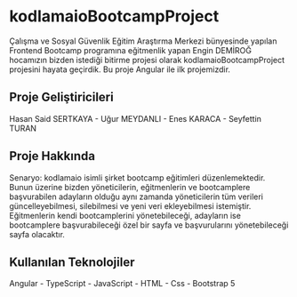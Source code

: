 # kodlamaioBootcampProject
Çalışma ve Sosyal Güvenlik Eğitim Araştırma Merkezi bünyesinde yapılan Frontend Bootcamp programına eğitmenlik yapan Engin DEMİROĞ hocamızın bizden istediği bitirme projesi olarak kodlamaioBootcampProject projesini hayata geçirdik. Bu proje Angular ile ilk projemizdir.

## Proje Geliştiricileri
Hasan Said SERTKAYA - Uğur MEYDANLI - Enes KARACA - Seyfettin TURAN

## Proje Hakkında
Senaryo: kodlamaio isimli şirket bootcamp eğitimleri düzenlemektedir. Bunun üzerine bizden yöneticilerin, eğitmenlerin ve bootcamplere başvurabilen adayların olduğu aynı zamanda yöneticilerin tüm verileri güncelleyebilmesi, silebilmesi ve yeni veri ekleyebilmesi istemiştir. Eğitmenlerin kendi bootcamplerini yönetebileceği, adayların ise bootcamplere başvurabileceği özel bir sayfa ve başvurularını yönetebileceği sayfa olacaktır.

## Kullanılan Teknolojiler
Angular - TypeScript - JavaScript - HTML - Css - Bootstrap 5 

